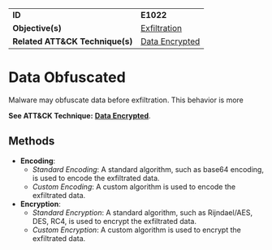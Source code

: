|||
|---------|------------------------|
|**ID**|**E1022**|
|**Objective(s)**| [Exfiltration](https://github.com/MBCProject/mbc-markdown/tree/master/exfiltration)|
|**Related ATT&CK Technique(s)**|[Data Encrypted](https://attack.mitre.org/techniques/T1022/)|


Data Obfuscated
===============
Malware may obfuscate data before exfiltration. This behavior is more 

**See ATT&CK Technique:** [**Data Encrypted**](https://attack.mitre.org/techniques/T1022/).

Methods
-------
* **Encoding**:
   * *Standard Encoding*: A standard algorithm, such as base64 encoding, is used to encode the exfiltrated data.
   * *Custom Encoding*: A custom algorithm is used to encode the exfiltrated data.
* **Encryption**: 
   * *Standard Encryption*: A standard algorithm, such as Rijndael/AES, DES, RC4, is used to encrypt the exfiltrated data.
   * *Custom Encryption*: A custom algorithm is used to encrypt the exfiltrated data.